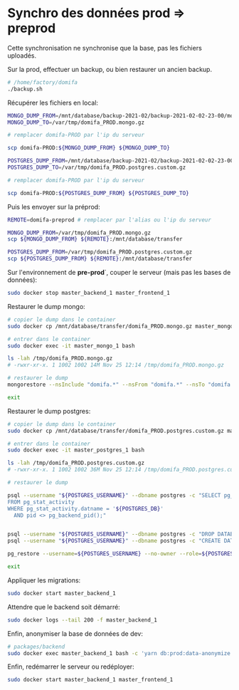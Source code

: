 # Synchro des données prod => preprod

Cette synchronisation ne synchronise que la base, pas les fichiers uploadés.

Sur la prod, effectuer un backup, ou bien restaurer un ancien backup.

```bash
# /home/factory/domifa
./backup.sh
```

Récupérer les fichiers en local:

```bash
MONGO_DUMP_FROM=/mnt/database/backup-2021-02/backup-2021-02-02-23-00/mongo_mongodump-2021-02-02-23-00.gzip
MONGO_DUMP_TO=/var/tmp/domifa_PROD.mongo.gz

# remplacer domifa-PROD par l'ip du serveur

scp domifa-PROD:${MONGO_DUMP_FROM} ${MONGO_DUMP_TO}

POSTGRES_DUMP_FROM=/mnt/database/backup-2021-02/backup-2021-02-02-23-00/postgres.pg_dump-2021-02-02-23-00.tar
POSTGRES_DUMP_TO=/var/tmp/domifa_PROD.postgres.custom.gz

# remplacer domifa-PROD par l'ip du serveur

scp domifa-PROD:${POSTGRES_DUMP_FROM} ${POSTGRES_DUMP_TO}
```

Puis les envoyer sur la préprod:

```bash
REMOTE=domifa-preprod # remplacer par l'alias ou l'ip du serveur

MONGO_DUMP_FROM=/var/tmp/domifa_PROD.mongo.gz
scp ${MONGO_DUMP_FROM} ${REMOTE}:/mnt/database/transfer

POSTGRES_DUMP_FROM=/var/tmp/domifa_PROD.postgres.custom.gz
scp ${POSTGRES_DUMP_FROM} ${REMOTE}:/mnt/database/transfer
```

Sur l'environnement de **pre-prod**`, couper le serveur (mais pas les bases de données):

```bash
sudo docker stop master_backend_1 master_frontend_1
```

Restaurer le dump mongo:

```bash
# copier le dump dans le container
sudo docker cp /mnt/database/transfer/domifa_PROD.mongo.gz master_mongo_1:/tmp

# entrer dans le container
sudo docker exec -it master_mongo_1 bash

ls -lah /tmp/domifa_PROD.mongo.gz
# -rwxr-xr-x. 1 1002 1002 14M Nov 25 12:14 /tmp/domifa_PROD.mongo.gz

# restaurer le dump
mongorestore --nsInclude "domifa.*" --nsFrom "domifa.*" --nsTo "domifa.*" --drop --gzip --archive=/tmp/domifa_PROD.mongo.gz

exit
```

Restaurer le dump postgres:

```bash
# copier le dump dans le container
sudo docker cp /mnt/database/transfer/domifa_PROD.postgres.custom.gz master_postgres_1:/tmp

# entrer dans le container
sudo docker exec -it master_postgres_1 bash

ls -lah /tmp/domifa_PROD.postgres.custom.gz
# -rwxr-xr-x. 1 1002 1002 36M Nov 25 12:14 /tmp/domifa_PROD.postgres.custom.gz

# restaurer le dump

psql --username "${POSTGRES_USERNAME}" --dbname postgres -c "SELECT pg_terminate_backend(pg_stat_activity.pid)
FROM pg_stat_activity
WHERE pg_stat_activity.datname = '${POSTGRES_DB}'
  AND pid <> pg_backend_pid();"


psql --username "${POSTGRES_USERNAME}" --dbname postgres -c "DROP DATABASE IF EXISTS ${POSTGRES_DB}"
psql --username "${POSTGRES_USERNAME}" --dbname postgres -c "CREATE DATABASE ${POSTGRES_DB}"

pg_restore --username=${POSTGRES_USERNAME} --no-owner --role=${POSTGRES_USERNAME} --exit-on-error --verbose --dbname=${POSTGRES_DB} /tmp/domifa_PROD.postgres.custom.gz

exit
```

Appliquer les migrations:

```bash
sudo docker start master_backend_1
```

Attendre que le backend soit démarré:

```bash
sudo docker logs --tail 200 -f master_backend_1
```

Enfin, anonymiser la base de données de dev:

```bash
# packages/backend
sudo docker exec master_backend_1 bash -c 'yarn db:prod:data-anonymize'
```

Enfin, redémarrer le serveur ou redéployer:

```bash
sudo docker start master_backend_1 master_frontend_1
```
